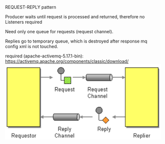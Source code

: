 REQUEST-REPLY pattern

Producer waits until request is processed and returned, therefore no Listeners required

Need only one queue for requests (request channel).

Replies go to temporary queue, which is destroyed after response
mq config xml is not touched.

required (apache-activemq-5.17.1-bin): https://activemq.apache.org/components/classic/download/
![](requestor-replier(temp-Q).png)
